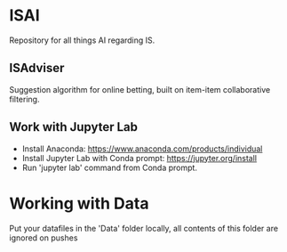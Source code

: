 # ISAI
Repository for all things AI regarding IS.

## ISAdviser
Suggestion algorithm for online betting, built on item-item collaborative filtering.

## Work with Jupyter Lab
- Install Anaconda: https://www.anaconda.com/products/individual
- Install Jupyter Lab with Conda prompt: https://jupyter.org/install
- Run 'jupyter lab' command from Conda prompt.

# Working with Data
Put your datafiles in the 'Data' folder locally, all contents of this folder are ignored on pushes
